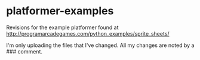 platformer-examples
===================

Revisions for the example platformer found at http://programarcadegames.com/python_examples/sprite_sheets/

I'm only uploading the files that I've changed. All my changes are noted by a ### comment.
